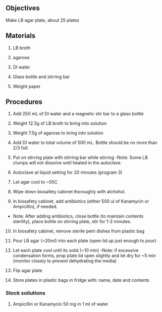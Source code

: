 ## Objectives
Make LB agar plate, about 25 plates

## Materials
1. LB broth

2. agarose

3. DI water

4. Glass bottle and stirring bar

5. Weight paper

## Procedures
1. Add 250 mL of DI water and a magnetic stir bar to a glass bottle

2. Weight 12.5g of LB broth to bring into solution

3. Weight 7.5g of agarose to bring into solution

4. Add DI water to total volume of 500 mL. Bottle should be no more than 2/3 full.

5. Put on stirring plate with stirring bar while stirring
  -Note: Some LB clumps will not dissolve until heated in the autoclave. 

6. Autoclave at liquid setting for 20 minutes (program 3)

7. Let agar cool to ~55C

8. Wipe down biosafety cabinet thoroughly with alchohol.

9. In biosafety cabinet, add antibiotics (either 500 ul of Kanamycin or Ampicillin), if needed. 
  - Note: After adding antibiotics, close bottle (to maintain contents sterility), place bottle on stirring plate, stir for 1-2 minutes. 

10. In biosafety cabinet, remove sterile petri dishes from plastic bag

11. Pour LB agar (~20ml) into each plate (open lid up just enough to pour)

12. Let each plate cool until its solid (~10 min)
  -Note: if excessive condensation forms, prop plate lid open slightly and let dry for ~5 min (monitor closely to prevent dehydrating the media)

13. Flip agar plate

14. Store plates in plastic bags in fridge with: name, date and contents

### Stock soilutions
1. Ampicillin or Kanamycin 50 mg in 1 ml of water

